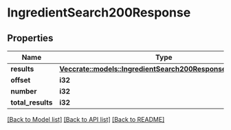 # IngredientSearch200Response

## Properties

Name | Type | Description | Notes
------------ | ------------- | ------------- | -------------
**results** | [**Vec<crate::models::IngredientSearch200ResponseResultsInner>**](ingredientSearch_200_response_results_inner.md) |  | 
**offset** | **i32** |  | 
**number** | **i32** |  | 
**total_results** | **i32** |  | 

[[Back to Model list]](../README.md#documentation-for-models) [[Back to API list]](../README.md#documentation-for-api-endpoints) [[Back to README]](../README.md)


